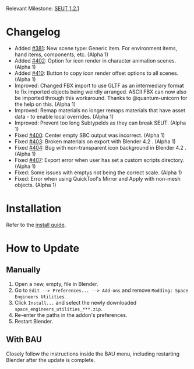 Relevant Milestone: [SEUT 1.2.1](https://github.com/enenra/space-engineers-utilities/milestone/31)

# Changelog
* Added [#381](https://github.com/enenra/space-engineers-utilities/issues/381): New scene type: Generic item. For environment items, hand items, components, etc. (Alpha 1)
* Added [#402](https://github.com/enenra/space-engineers-utilities/issues/402): Option for icon render in character animation scenes. (Alpha 1)
* Added [#410](https://github.com/enenra/space-engineers-utilities/issues/410): Button to copy icon render offset options to all scenes. (Alpha 1)
* Improved: Changed FBX import to use GLTF as an intermediary format to fix imported objects being weirdly arranged. ASCII FBX can now also be imported through this workaround. Thanks to @quantum-unicorn for the help on this. (Alpha 1)
* Improved: Remap materials no longer remaps materials that have asset data - to enable local overrides. (Alpha 1)
* Improved: Prevent too long SubtypeIds as they can break SEUT. (Alpha 1)
* Fixed [#400](https://github.com/enenra/space-engineers-utilities/issues/400): Center empty SBC output was incorrect. (Alpha 1)
* Fixed [#403](https://github.com/enenra/space-engineers-utilities/issues/403): Broken materials on export with Blender 4.2 . (Alpha 1)
* Fixed [#404](https://github.com/enenra/space-engineers-utilities/issues/404): Bug with non-transparent icon background in Blender 4.2 . (Alpha 1)
* Fixed [#407](https://github.com/enenra/space-engineers-utilities/issues/407): Export error when user has set a custom scripts directory. (Alpha 1)
* Fixed: Some issues with emptys not being the correct scale. (Alpha 1)
* Fixed: Error when using QuickTool's Mirror and Apply with non-mesh objects. (Alpha 1)

# Installation
Refer to the [install guide](https://spaceengineers.wiki.gg/wiki/Modding/Tutorials/Tools/SEUT/Installation_Guide).

# How to Update
## Manually
1. Open a new, empty, file in Blender.
2. Go to `Edit --> Preferences... --> Add-ons` and remove `Modding: Space Engineers Utilities`.
3. Click `Install...` and select the newly downloaded `space_engineers_utilities_***.zip`.
4. Re-enter the paths in the addon's preferences.
5. Restart Blender.

## With BAU
Closely follow the instructions inside the BAU menu, including restarting Blender after the update is complete.
